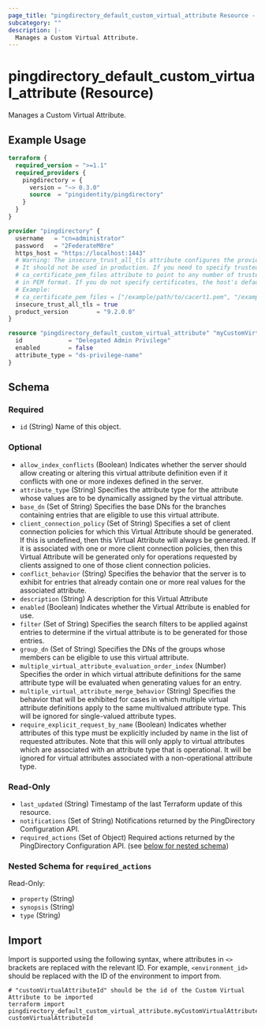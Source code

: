```yaml
---
page_title: "pingdirectory_default_custom_virtual_attribute Resource - terraform-provider-pingdirectory"
subcategory: ""
description: |-
  Manages a Custom Virtual Attribute.
---
```


# pingdirectory_default_custom_virtual_attribute (Resource)

Manages a Custom Virtual Attribute.

## Example Usage

```terraform
terraform {
  required_version = ">=1.1"
  required_providers {
    pingdirectory = {
      version = "~> 0.3.0"
      source  = "pingidentity/pingdirectory"
    }
  }
}

provider "pingdirectory" {
  username   = "cn=administrator"
  password   = "2FederateM0re"
  https_host = "https://localhost:1443"
  # Warning: The insecure_trust_all_tls attribute configures the provider to trust any certificate presented by the PingDirectory server.
  # It should not be used in production. If you need to specify trusted CA certificates, use the
  # ca_certificate_pem_files attribute to point to any number of trusted CA certificate files
  # in PEM format. If you do not specify certificates, the host's default root CA set will be used.
  # Example:
  # ca_certificate_pem_files = ["/example/path/to/cacert1.pem", "/example/path/to/cacert2.pem"]
  insecure_trust_all_tls = true
  product_version        = "9.2.0.0"
}

resource "pingdirectory_default_custom_virtual_attribute" "myCustomVirtualAttribute" {
  id             = "Delegated Admin Privilege"
  enabled        = false
  attribute_type = "ds-privilege-name"
}
```

<!-- schema generated by tfplugindocs -->
## Schema

### Required

- `id` (String) Name of this object.

### Optional

- `allow_index_conflicts` (Boolean) Indicates whether the server should allow creating or altering this virtual attribute definition even if it conflicts with one or more indexes defined in the server.
- `attribute_type` (String) Specifies the attribute type for the attribute whose values are to be dynamically assigned by the virtual attribute.
- `base_dn` (Set of String) Specifies the base DNs for the branches containing entries that are eligible to use this virtual attribute.
- `client_connection_policy` (Set of String) Specifies a set of client connection policies for which this Virtual Attribute should be generated. If this is undefined, then this Virtual Attribute will always be generated. If it is associated with one or more client connection policies, then this Virtual Attribute will be generated only for operations requested by clients assigned to one of those client connection policies.
- `conflict_behavior` (String) Specifies the behavior that the server is to exhibit for entries that already contain one or more real values for the associated attribute.
- `description` (String) A description for this Virtual Attribute
- `enabled` (Boolean) Indicates whether the Virtual Attribute is enabled for use.
- `filter` (Set of String) Specifies the search filters to be applied against entries to determine if the virtual attribute is to be generated for those entries.
- `group_dn` (Set of String) Specifies the DNs of the groups whose members can be eligible to use this virtual attribute.
- `multiple_virtual_attribute_evaluation_order_index` (Number) Specifies the order in which virtual attribute definitions for the same attribute type will be evaluated when generating values for an entry.
- `multiple_virtual_attribute_merge_behavior` (String) Specifies the behavior that will be exhibited for cases in which multiple virtual attribute definitions apply to the same multivalued attribute type. This will be ignored for single-valued attribute types.
- `require_explicit_request_by_name` (Boolean) Indicates whether attributes of this type must be explicitly included by name in the list of requested attributes. Note that this will only apply to virtual attributes which are associated with an attribute type that is operational. It will be ignored for virtual attributes associated with a non-operational attribute type.

### Read-Only

- `last_updated` (String) Timestamp of the last Terraform update of this resource.
- `notifications` (Set of String) Notifications returned by the PingDirectory Configuration API.
- `required_actions` (Set of Object) Required actions returned by the PingDirectory Configuration API. (see [below for nested schema](#nestedatt--required_actions))

<a id="nestedatt--required_actions"></a>
### Nested Schema for `required_actions`

Read-Only:

- `property` (String)
- `synopsis` (String)
- `type` (String)

## Import

Import is supported using the following syntax, where attributes in `<>` brackets are replaced with the relevant ID.  For example, `<environment_id>` should be replaced with the ID of the environment to import from.

```shell
# "customVirtualAttributeId" should be the id of the Custom Virtual Attribute to be imported
terraform import pingdirectory_default_custom_virtual_attribute.myCustomVirtualAttribute customVirtualAttributeId
```